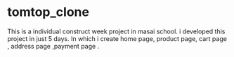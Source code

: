 # tomtop_clone
  This is a individual construct week project in masai school. i developed this project in just 5 days.
  In which i create home page, product page, cart page , address page ,payment page .
